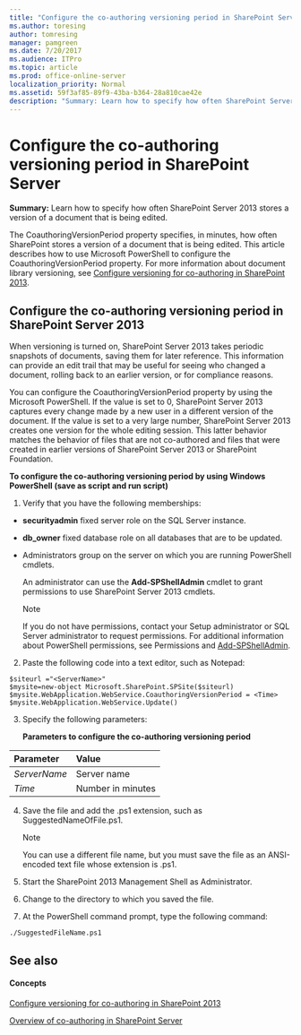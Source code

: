 ```yaml
---
title: "Configure the co-authoring versioning period in SharePoint Server"
ms.author: toresing
author: tomresing
manager: pamgreen
ms.date: 7/20/2017
ms.audience: ITPro
ms.topic: article
ms.prod: office-online-server
localization_priority: Normal
ms.assetid: 59f3af85-89f9-43ba-b364-28a810cae42e
description: "Summary: Learn how to specify how often SharePoint Server 2013 stores a version of a document that is being edited."
---
```


# Configure the co-authoring versioning period in SharePoint Server

 **Summary:** Learn how to specify how often SharePoint Server 2013 stores a version of a document that is being edited. 
  
The CoauthoringVersionPeriod property specifies, in minutes, how often SharePoint stores a version of a document that is being edited. This article describes how to use Microsoft PowerShell to configure the CoauthoringVersionPeriod property. For more information about document library versioning, see [Configure versioning for co-authoring in SharePoint 2013](configure-versioning-for-co-authoring.md).
  
## Configure the co-authoring versioning period in SharePoint Server 2013

When versioning is turned on, SharePoint Server 2013 takes periodic snapshots of documents, saving them for later reference. This information can provide an edit trail that may be useful for seeing who changed a document, rolling back to an earlier version, or for compliance reasons. 
  
You can configure the CoauthoringVersionPeriod property by using the Microsoft PowerShell. If the value is set to 0, SharePoint Server 2013 captures every change made by a new user in a different version of the document. If the value is set to a very large number, SharePoint Server 2013 creates one version for the whole editing session. This latter behavior matches the behavior of files that are not co-authored and files that were created in earlier versions of SharePoint Server 2013 or SharePoint Foundation.
  
 **To configure the co-authoring versioning period by using Windows PowerShell (save as script and run script)**
  
1. Verify that you have the following memberships:
    
  - **securityadmin** fixed server role on the SQL Server instance. 
    
  - **db_owner** fixed database role on all databases that are to be updated. 
    
  - Administrators group on the server on which you are running PowerShell cmdlets.
    
    An administrator can use the **Add-SPShellAdmin** cmdlet to grant permissions to use SharePoint Server 2013 cmdlets. 
    
    > [!NOTE]
    > If you do not have permissions, contact your Setup administrator or SQL Server administrator to request permissions. For additional information about PowerShell permissions, see Permissions and [Add-SPShellAdmin](http://technet.microsoft.com/library/2ddfad84-7ca8-409e-878b-d09cb35ed4aa.aspx). 
  
2. Paste the following code into a text editor, such as Notepad:
    
  ```
  $siteurl ="<ServerName>" 
  $mysite=new-object Microsoft.SharePoint.SPSite($siteurl)
  $mysite.WebApplication.WebService.CoauthoringVersionPeriod = <Time>
  $mysite.WebApplication.WebService.Update()
  ```

3. Specify the following parameters:
    
   **Parameters to configure the co-authoring versioning period**

|**Parameter**|**Value**|
|:-----|:-----|
| _ServerName_ <br/> |Server name  <br/> |
| _Time_ <br/> |Number in minutes  <br/> |
   
4. Save the file and add the .ps1 extension, such as SuggestedNameOfFile.ps1.
    
    > [!NOTE]
    > You can use a different file name, but you must save the file as an ANSI-encoded text file whose extension is .ps1. 
  
5. Start the SharePoint 2013 Management Shell as Administrator.
    
6. Change to the directory to which you saved the file.
    
7. At the PowerShell command prompt, type the following command:
    
  ```
  ./SuggestedFileName.ps1
  ```

## See also

#### Concepts

[Configure versioning for co-authoring in SharePoint 2013](configure-versioning-for-co-authoring.md)
  
[Overview of co-authoring in SharePoint Server](co-authoring-overview.md)

